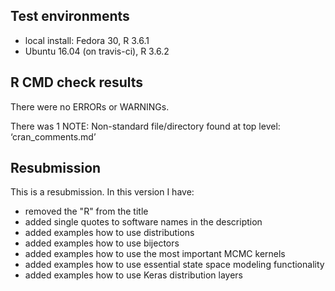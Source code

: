 ## Test environments

* local install: Fedora 30, R 3.6.1
* Ubuntu 16.04 (on travis-ci), R 3.6.2


## R CMD check results

There were no ERRORs or WARNINGs. 

There was 1 NOTE:
   Non-standard file/directory found at top level:
    ‘cran_comments.md’


## Resubmission

This is a resubmission. In this version I have:

* removed the "R" from the title
* added single quotes to software names in the description
* added examples how to use distributions
* added examples how to use bijectors
* added examples how to use the most important MCMC kernels
* added examples how to use essential state space modeling functionality
* added examples how to use Keras distribution layers

